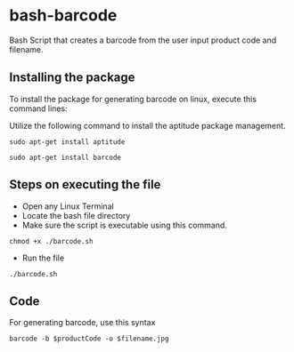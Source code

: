 # bash-barcode
Bash Script that creates a barcode from the user input product code and filename.

## Installing the package
To install the package for generating barcode on linux, execute this command lines:

Utilize the following command to install the aptitude package management.
```
sudo apt-get install aptitude
```

```
sudo apt-get install barcode
```

## Steps on executing the file
- Open any Linux Terminal
- Locate the bash file directory
- Make sure the script is executable using this command.

```
chmod +x ./barcode.sh
```
- Run the file

```
./barcode.sh
```

## Code
For generating barcode, use this syntax
```
barcode -b $productCode -o $filename.jpg
```
